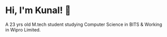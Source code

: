 
# Hi, I'm Kunal! 👋
A 23 yrs old M.tech student studying Computer Science in BITS & Working in Wipro Limited.
